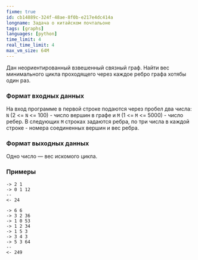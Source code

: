 ```yaml
---
fixme: true
id: cb14889c-324f-48ae-8f0b-e217e4dc414a
longname: Задача о китайском почтальоне
tags: [graphs]
languages: [python]
time_limit: 4
real_time_limit: 4
max_vm_size: 64M
---
```



Дан неориентированный взвешенный связный граф. Найти вес минимального цикла проходящего через каждое ребро графа хотябы один раз.

### Формат входных данных

На вход программе в первой строке подаются через пробел два числа: `N` (2 <= `N` <= 100) - число вершин в графе и `M` (1 <= `M` <= 5000) - число ребер. В следующих `M` строках задаются ребра, по три числа в каждой строке - номера соединенных вершин и вес ребра.

### Формат выходных данных

Одно число — вес искомого цикла.

### Примеры
```
-> 2 1
-> 0 1 12
--
<- 24
```

```
-> 6 6
-> 3 2 36
-> 1 0 53
-> 1 2 34
-> 1 5 3
-> 3 4 3
-> 5 3 64
--
<- 249
```
